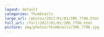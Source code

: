 ```yaml
---
layout: default
categories: Thumbnails
large_url: /photos/2017/01/01/IMG_7796.html
full_url: /full/2017/01/01/IMG_7796.html
picture: img/photos/thumbnails/IMG_7796.jpg
---
```

